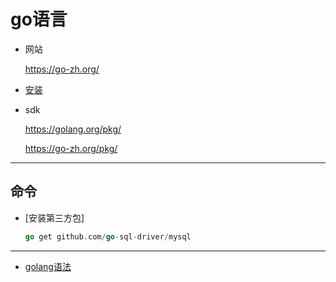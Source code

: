 # go语言

* 网站

  <https://go-zh.org/>

* [安装](install.md)
* sdk

  <https://golang.org/pkg/>

  <https://go-zh.org/pkg/>

---

## 命令

* [安装第三方包]

  ```go
  go get github.com/go-sql-driver/mysql
  ```

---

* [golang语法](study/readme.md)
